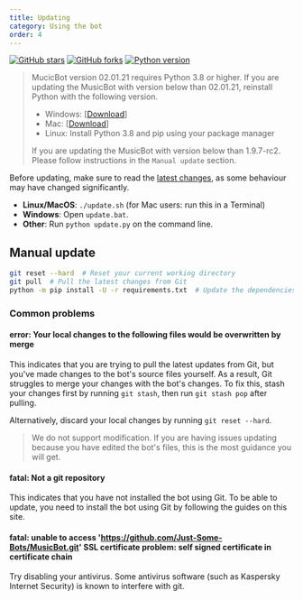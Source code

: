 ```yaml
---
title: Updating
category: Using the bot
order: 4
---
```


[![GitHub stars](https://img.shields.io/github/stars/Just-Some-Bots/MusicBot.svg)](https://github.com/Just-Some-Bots/MusicBot/stargazers)
[![GitHub forks](https://img.shields.io/github/forks/Just-Some-Bots/MusicBot.svg)](https://github.com/Just-Some-Bots/MusicBot/network)
[![Python version](https://img.shields.io/badge/python-3.5%2C%203.6%2C%203.7-blue.svg)](https://python.org)

> MucicBot version 02.01.21 requires Python 3.8 or higher. If you are updating the MusicBot with version below than 02.01.21, reinstall Python with the following version.
> - Windows: [[Download](https://www.python.org/ftp/python/3.8.12/python-3.8.12.exe)]
> - Mac: [[Download](https://www.python.org/ftp/python/3.8.12/python-3.8.12-macosx10.6.pkg)]
> - Linux: Install Python 3.8 and pip using your package manager
>
> If you are updating the MusicBot with version below than 1.9.7-rc2. Please follow instructions in the `Manual update` section.

Before updating, make sure to read the [latest changes](/changelog), as some behaviour may have changed significantly.

* **Linux/MacOS**: `./update.sh` (for Mac users: run this in a Terminal)
* **Windows**: Open `update.bat`.
* **Other**: Run `python update.py` on the command line.

## Manual update

```sh
git reset --hard  # Reset your current working directory
git pull  # Pull the latest changes from Git
python -m pip install -U -r requirements.txt  # Update the dependencies
```

### Common problems
#### error: Your local changes to the following files would be overwritten by merge
This indicates that you are trying to pull the latest updates from Git, but you've made changes to the bot's source files yourself. As a result, Git struggles to merge your changes with the bot's changes. To fix this, stash your changes first by running `git stash`, then run `git stash pop` after pulling.

Alternatively, discard your local changes by running `git reset --hard`.

> We do not support modification. If you are having issues updating because you have edited the bot's files, this is the most guidance you will get.

#### fatal: Not a git repository
This indicates that you have not installed the bot using Git. To be able to update, you need to install the bot using Git by following the guides on this site.

#### fatal: unable to access 'https://github.com/Just-Some-Bots/MusicBot.git' SSL certificate problem: self signed certificate in certificate chain
Try disabling your antivirus. Some antivirus software (such as Kaspersky Internet Security) is known to interfere with git.
